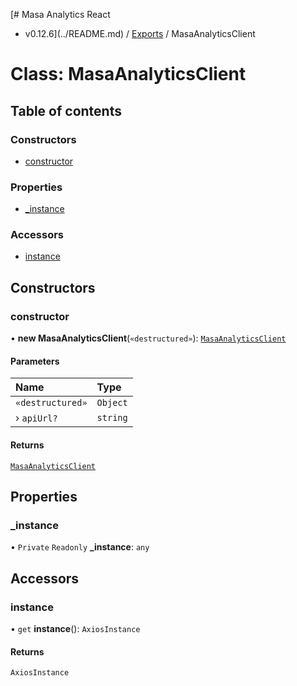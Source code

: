 [# Masa Analytics React
 - v0.12.6](../README.md) / [Exports](../modules.md) / MasaAnalyticsClient

# Class: MasaAnalyticsClient

## Table of contents

### Constructors

- [constructor](MasaAnalyticsClient.md#constructor)

### Properties

- [\_instance](MasaAnalyticsClient.md#_instance)

### Accessors

- [instance](MasaAnalyticsClient.md#instance)

## Constructors

### constructor

• **new MasaAnalyticsClient**(`«destructured»`): [`MasaAnalyticsClient`](MasaAnalyticsClient.md)

#### Parameters

| Name | Type |
| :------ | :------ |
| `«destructured»` | `Object` |
| › `apiUrl?` | `string` |

#### Returns

[`MasaAnalyticsClient`](MasaAnalyticsClient.md)

## Properties

### \_instance

• `Private` `Readonly` **\_instance**: `any`

## Accessors

### instance

• `get` **instance**(): `AxiosInstance`

#### Returns

`AxiosInstance`
